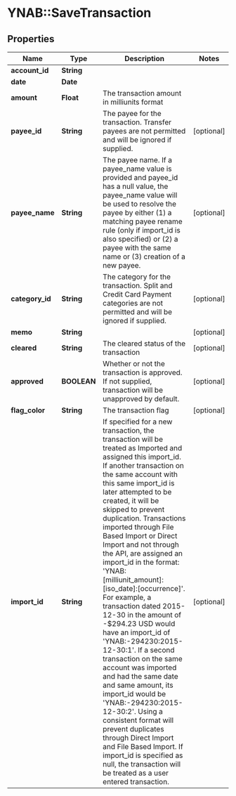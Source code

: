 # YNAB::SaveTransaction

## Properties
Name | Type | Description | Notes
------------ | ------------- | ------------- | -------------
**account_id** | **String** |  | 
**date** | **Date** |  | 
**amount** | **Float** | The transaction amount in milliunits format | 
**payee_id** | **String** | The payee for the transaction.  Transfer payees are not permitted and will be ignored if supplied. | [optional] 
**payee_name** | **String** | The payee name.  If a payee_name value is provided and payee_id has a null value, the payee_name value will be used to resolve the payee by either (1) a matching payee rename rule (only if import_id is also specified) or (2) a payee with the same name or (3) creation of a new payee. | [optional] 
**category_id** | **String** | The category for the transaction.  Split and Credit Card Payment categories are not permitted and will be ignored if supplied. | [optional] 
**memo** | **String** |  | [optional] 
**cleared** | **String** | The cleared status of the transaction | [optional] 
**approved** | **BOOLEAN** | Whether or not the transaction is approved.  If not supplied, transaction will be unapproved by default. | [optional] 
**flag_color** | **String** | The transaction flag | [optional] 
**import_id** | **String** | If specified for a new transaction, the transaction will be treated as Imported and assigned this import_id.  If another transaction on the same account with this same import_id is later attempted to be created, it will be skipped to prevent duplication.  Transactions imported through File Based Import or Direct Import and not through the API, are assigned an import_id in the format: &#39;YNAB:[milliunit_amount]:[iso_date]:[occurrence]&#39;.  For example, a transaction dated 2015-12-30 in the amount of -$294.23 USD would have an import_id of &#39;YNAB:-294230:2015-12-30:1&#39;.  If a second transaction on the same account was imported and had the same date and same amount, its import_id would be &#39;YNAB:-294230:2015-12-30:2&#39;.  Using a consistent format will prevent duplicates through Direct Import and File Based Import.  If import_id is specified as null, the transaction will be treated as a user entered transaction. | [optional] 


